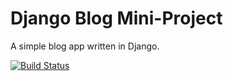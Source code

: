 # Django Blog Mini-Project

A simple blog app written in Django.

[![Build Status](https://travis-ci.org/marcel-balint/django-blog.svg?branch=master)](https://travis-ci.org/marcel-balint/django-blog)
